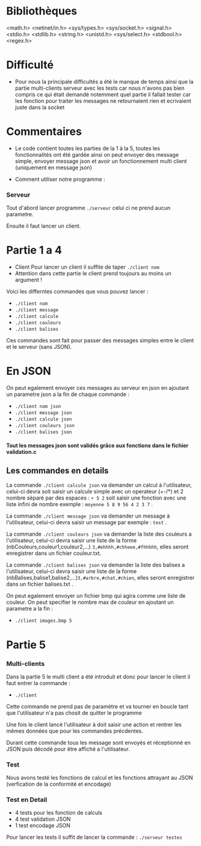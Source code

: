 # Bibliothèques
 <math.h> 
 <netinet/in.h>
 <sys/types.h> 
  <sys/socket.h> 
  <signal.h> 
  <stdio.h> 
  <stdlib.h> 
  <string.h> 
  <unistd.h>
  <sys/select.h>
 <stdbool.h>
 <regex.h>

# Difficulté
* Pour nous la principale difficultés a été le manque de temps ainsi que la partie multi-clients serveur avec les tests car nous n'avons pas bien compris ce qui était demandé notemment quel partie il fallait tester car les fonction pour traiter les messages ne retournaient rien et ecrivaient juste dans la socket 

# Commentaires
* Le code contient toutes les parties de la 1 à la 5, toutes les fonctionnalités ont été gardée ainsi on peut envoyer des message simple, envoyer message json et avoir un fonctionnement multi client (uniquement en message json)

* Comment utiliser notre programme :
###  Serveur

Tout d'abord lancer programme `./serveur` celui ci ne prend aucun parametre.

Ensuite il faut lancer un client.

# Partie 1 a 4

* Client
Pour lancer un client il suffite de taper `./client nom`
* Attention dans cette partie le client prend toujours au moins un argument !

Voici les differntes commandes que vous pouvez lancer : 
- `./client nom`
- `./client message`
- `./client calcule`
- `./client couleurs`
- `./client balises`

Ces commandes sont fait pour passer des messages simples entre le client et le serveur (sans JSON).


# En JSON 

On peut egalement envoyer ces messages au serveur en json en ajoutant un parametre json a la fin de chaque commande : 
- `./client nom json`
- `./client message json`
- `./client calcule json`
- `./client couleurs json`
- `./client balises json`

#### Tout les messages json sont validés grâce aux fonctions dans le fichier validation.c

## Les commandes en details

La commande `./client calcule json`  va demander un calcul à l'utilisateur, celui-ci devra soit saisir un calcule simple avec un operateur (+-/*) et 2 nombre séparé par des espaces : `+ 5 2`  soit saisir une fonction avec une liste infini de nombre exemple : `moyenne 5 8 9 56 4 2 3 7` .

La commande `./client message json`  va demander un message à l'utilisateur, celui-ci devra saisir un message par exemple : `test` .

La commande `./client couleurs json` va demander la liste des couleurs a l'utilisateur, celui-ci devra saisir une liste de la forme (nbCouleurs,couleur1,couleur2,...) `3,#ehhhh,#chheee,#fhhhhh`, elles seront enregistrer dans un fichier couleur.txt.

La commande `./client balises json` va demander la liste des balises a l'utilisateur, celui-ci devra saisir une liste de la forme (nbBalises,balise1,balise2,...)`3,#arbre,#chat,#chien`, elles seront enregistrer dans un fichier balises.txt .

On peut egalement envoyer un fichier bmp qui agira comme une liste de couleur.
On peut specifier le nombre max de couleur en ajoutant un parametre a la fin :
- `./client images.bmp 5`


# Partie 5

### Multi-clients

Dans la partie 5 le multi client a été introduit et donc pour lancer le client il faut entrer la commande : 
- `./client`

Cette commande ne prend pas de paramètre et va tourner en boucle tant que l'utilisateur n'a pas chosit de quitter le programme 

Une fois le client lancé l'utilisateur à doit saisir une action et rentrer les mêmes données que pour les commandes précdentes.

Durant cette commande tous les message sont envoyés et réceptionné en JSON puis décodé pour être affiché a l'utilisateur.


### Test 

Nous avons testé les fonctions de calcul et les fonctions attrayant au JSON (verfication de la conformité et encodage)

### Test en Detail

- 4 tests pour les fonction de calculs 
- 4 test validation JSON
- 1 test encodage JSON

Pour lancer les tests il suffit de lancer la commande :
`./serveur testes`

